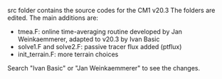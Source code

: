 src folder contains the source codes for the CM1 v20.3
The folders are edited. The main additions are:
- tmea.F: online time-averaging routine developed by Jan Weinkaemmerer, adapted to v20.3 by Ivan Basic
- solve1.F and solve2.F: passive tracer flux added (ptflux)
- init_terrain.F: more terrain choices

Search "Ivan Basic" or "Jan Weinkaemmerer" to see the changes.
